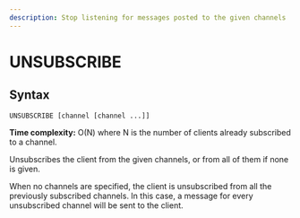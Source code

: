 ```yaml
---
description: Stop listening for messages posted to the given channels
---
```


# UNSUBSCRIBE

## Syntax

    UNSUBSCRIBE [channel [channel ...]]

**Time complexity:** O(N) where N is the number of clients already subscribed to a channel.

Unsubscribes the client from the given channels, or from all of them if none is
given.

When no channels are specified, the client is unsubscribed from all the
previously subscribed channels.
In this case, a message for every unsubscribed channel will be sent to the
client.
